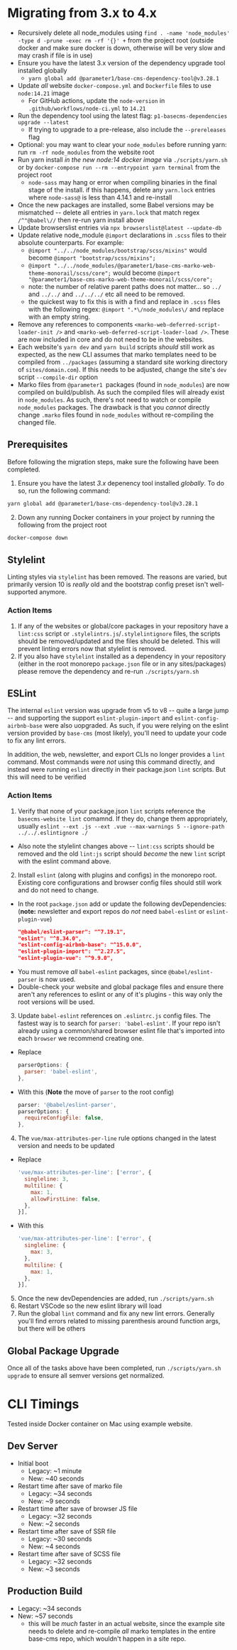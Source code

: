 # Migrating from 3.x to 4.x
- Recursively delete all node_modules using `find . -name 'node_modules' -type d -prune -exec rm -rf '{}' +` from the project root (outside docker and make sure docker is down, otherwise will be very slow and may crash if file is in use)
- Ensure you have the latest 3.x version of the dependency upgrade tool installed globally
  - `yarn global add @parameter1/base-cms-dependency-tool@v3.28.1`
- Update _all_ website `docker-compose.yml` and `Dockerfile` files to use `node:14.21` image
  - For GitHub actions, update the `node-version` in `.github/workflows/node-ci.yml` to `14.21`
- Run the dependency tool using the latest flag: `p1-basecms-dependencies upgrade --latest`
  - If trying to upgrade to a pre-release, also include the `--prereleases` flag
- Optional: you may want to clear your `node_modules` before running yarn: run `rm -rf node_modules` from the website root
- Run yarn install _in the new node:14 docker image_ via `./scripts/yarn.sh` or by `docker-compose run --rm --entrypoint yarn terminal` from the project root
  - `node-sass` may hang or error when compiling binaries in the final stage of the install. if this happens, delete any `yarn.lock` entries where `node-sass@` is less than 4.14.1 and re-install
- Once the new packages are installed, some Babel versions may be mismatched -- delete all entries in `yarn.lock` that match regex `/^"@babel\//` then re-run yarn install above
- Update browserslist entries via `npx browserslist@latest --update-db`
- Update relative node_module `@import` declarations in `.scss` files to their absolute counterparts. For example:
  - `@import "../../node_modules/bootstrap/scss/mixins"` would become `@import "bootstrap/scss/mixins";`
  - `@import "../../node_modules/@parameter1/base-cms-marko-web-theme-monorail/scss/core";` would become `@import "@parameter1/base-cms-marko-web-theme-monorail/scss/core";`
  - note: the number of relative parent paths does not matter... so `../` and `../../` and `../../../` etc all need to be removed.
  - the quickest way to fix this is with a find and replace in `.scss` files with the following regex: `@import ".*\/node_modules\/` and replace with an empty string.
- Remove any references to components `<marko-web-deferred-script-loader-init />` and `<marko-web-deferred-script-loader-load />`. These are now included in core and do not need to be in the websites.
- Each website's `yarn dev` and `yarn build` scripts _should_ still work as expected, as the new CLI assumes that marko templates need to be compiled from `../packages` (assuming a standard site working directory of `sites/domain.com`). If this needs to be adjusted, change the site's `dev` script `--compile-dir` option
- Marko files from `@parameter1 `packages (found in `node_modules`) are now compiled on build/publish. As such the compiled files will already exist in `node_modules`. As such, there's not need to watch or compile `node_modules` packages. The drawback is that you _cannot_ directly change `.marko` files found in `node_modules` without re-compiling the changed file.

## Prerequisites
Before following the migration steps, make sure the following have been completed.

1. Ensure you have the latest _3.x_ depenency tool installed _globally_. To do so, run the following command:
```bash
yarn global add @parameter1/base-cms-dependency-tool@v3.28.1
```

2. Down any running Docker containers in your project by running the following from the project root
```bash
docker-compose down
```



## Stylelint
Linting styles via `stylelint` has been removed. The reasons are varied, but primarily version 10 is _really_ old and the bootstrap config preset isn't well-supported anymore.

### Action Items
1. If any of the websites or global/core packages in your repository have a `lint:css` script or `.stylelintrs.js`/`.stylelintignore` files, the scripts should be removed/updated and the files should be deleted. This will prevent linting errors now that stylelint is removed.
2. If you also have `stylelint` installed as a dependency in your repository (either in the root monorepo `package.json` file or in any sites/packages) please remove the dependency and re-run `./scripts/yarn.sh`

## ESLint
The internal `eslint` version was upgrade from v5 to v8 -- quite a large jump -- and supporting the support `eslint-plugin-import` and `eslint-config-airbnb-base` were also uopgraded. As such, if you were relying on the eslint version provided by `base-cms` (most likely), you'll need to update your code to fix any lint errors.

In addition, the web, newsletter, and export CLIs no longer provides a `lint` command. Most commands were _not_ using this command directly, and instead were running `eslint` directly in their package.json `lint` scripts. But this will need to be verified

### Action Items
1. Verify that none of your package.json `lint` scripts reference the `basecms-website lint` comamnd. If they do, change them appropriately, usually `eslint --ext .js --ext .vue --max-warnings 5 --ignore-path ../../.eslintignore ./`
- Also note the stylelint changes above -- `lint:css` scripts should be removed and the old `lint:js` script should _become_ the new `lint` script with the eslint command above.

2. Install `eslint` (along with plugins and configs) in the monorepo root. Existing core configurations and browser config files should still work and do not need to change.
- In the root `package.json` add or update the following devDependencies: (**note:** newsletter and export repos do _not_ need `babel-eslint` or `eslint-plugin-vue`)
  ```json
  "@babel/eslint-parser": "^7.19.1",
  "eslint": "^8.34.0",
  "eslint-config-airbnb-base": "^15.0.0",
  "eslint-plugin-import": "^2.27.5",
  "eslint-plugin-vue": "^9.9.0",
  ```
- You must remove _all_ `babel-eslint` packages, since `@babel/eslint-parser` is now used.
- Double-check your website and global package files and ensure there aren't any references to eslint or any of it's plugins - this way only the root versions will be used.

3. Update `babel-eslint` references on `.eslintrc.js` config files. The fastest way is to search for `parser: 'babel-eslint'`. If your repo isn't already using a common/shared browser eslint file that's imported into each `browser` we recommend creating one.
  - Replace
    ```js
    parserOptions: {
      parser: 'babel-eslint',
    },
    ```
  - With this (**Note** the move of `parser` to the root config)
    ```js
    parser: '@babel/eslint-parser',
    parserOptions: {
      requireConfigFile: false,
    },
    ```
4. The `vue/max-attributes-per-line` rule options changed in the latest version and needs to be updated
  - Replace
    ```js
    'vue/max-attributes-per-line': ['error', {
      singleline: 3,
      multiline: {
        max: 1,
        allowFirstLine: false,
      },
    }],
    ```
  - With this
    ```js
    'vue/max-attributes-per-line': ['error', {
      singleline: {
        max: 3,
      },
      multiline: {
        max: 1,
      },
    }],
    ```

5. Once the new devDependencies are added, run `./scripts/yarn.sh`
6. Restart VSCode so the new eslint library will load
7. Run the global `lint` command and fix any new lint errors. Generally you'll find errors related to missing parenthesis around function args, but there will be others

## Global Package Upgrade
Once all of the tasks above have been completed, run `./scripts/yarn.sh upgrade` to ensure all semver versions get normalized.

# CLI Timings
Tested inside Docker container on Mac using example website.

## Dev Server
- Initial boot
  - Legacy: ~1 minute
  - New: ~40 seconds
- Restart time after save of marko file
  - Legacy: ~34 seconds
  - New: ~9 seconds
- Restart time after save of browser JS file
  - Legacy: ~32 seconds
  - New: ~2 seconds
- Restart time after save of SSR file
  - Legacy: ~30 seconds
  - New: ~4 seconds
- Restart time after save of SCSS file
  - Legacy: ~32 seconds
  - New: ~3 seconds

## Production Build
- Legacy: ~34 seconds
- New: ~57 seconds
  - this will be _much_ faster in an actual website, since the example site needs to delete and re-compile _all_ marko templates in the entire base-cms repo, which wouldn't happen in a site repo.

